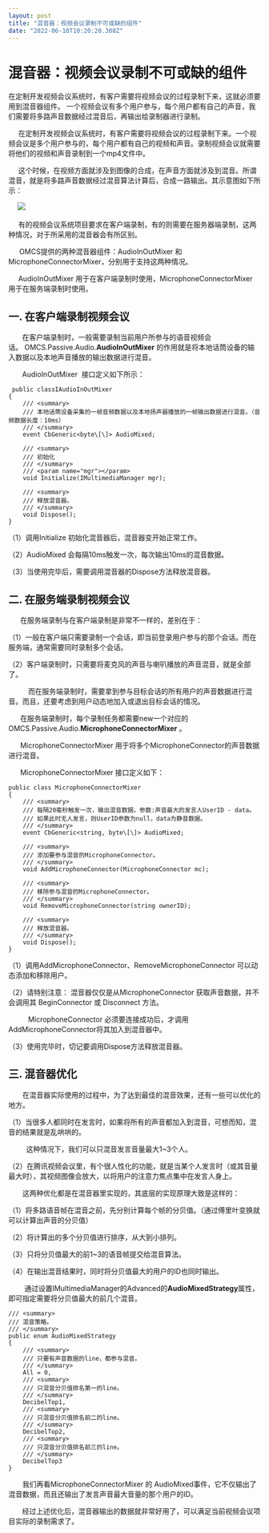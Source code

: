 ```yaml
---
layout: post
title: "混音器：视频会议录制不可或缺的组件"
date: "2022-06-10T10:20:20.308Z"
---
```

混音器：视频会议录制不可或缺的组件
=================

在定制开发视频会议系统时，有客户需要将视频会议的过程录制下来，这就必须要用到混音器组件。 一个视频会议有多个用户参与，每个用户都有自己的声音，我们需要将多路声音数据经过混音后，再输出给录制器进行录制。

     在定制开发视频会议系统时，有客户需要将视频会议的过程录制下来。一个视频会议是多个用户参与的，每个用户都有自己的视频和声音。录制视频会议就需要将他们的视频和声音录制到一个mp4文件中。

     这个时候，在视频方面就涉及到图像的合成，在声音方面就涉及到混音。所谓混音，就是将多路声音数据经过混音算法计算后，合成一路输出。其示意图如下所示：

　 ![](https://img2022.cnblogs.com/blog/20404/202206/20404-20220610092323320-441861564.png)

     有的视频会议系统项目要求在客户端录制，有的则需要在服务器端录制，这两种情况，对于所采用的混音器会有所区别。

　  OMCS提供的两种混音器组件：AudioInOutMixer 和 MicrophoneConnectorMixer，分别用于支持这两种情况。

     AudioInOutMixer 用于在客户端录制时使用，MicrophoneConnectorMixer 用于在服务端录制时使用。     

一. 在客户端录制视频会议
-------------

       在客户端录制时，一般需要录制当前用户所参与的语音视频会话。 OMCS.Passive.Audio.**AudioInOutMixer** 的作用就是将本地话筒设备的输入数据以及本地声音播放的输出数据进行混音。

       AudioInOutMixer  接口定义如下所示：

     public classIAudioInOutMixer
    {
        /// <summary>
        /// 本地话筒设备采集的一帧音频数据以及本地扬声器播放的一帧输出数据进行混音。（音频数据长度：10ms）
        /// </summary>
        event CbGeneric<byte\[\]> AudioMixed;

        /// <summary>
        /// 初始化
        /// </summary>
        /// <param name="mgr"></param>
        void Initialize(IMultimediaManager mgr);

        /// <summary>
        /// 释放混音器。
        /// </summary>
        void Dispose();        
    }

（1）调用Initialize 初始化混音器后，混音器变开始正常工作。

（2）AudioMixed 会每隔10ms触发一次，每次输出10ms的混音数据。

（3）当使用完毕后，需要调用混音器的Dispose方法释放混音器。     

二. 在服务端录制视频会议
-------------

      在服务端录制与在客户端录制是非常不一样的，差别在于：

（1）一般在客户端只需要录制一个会话，即当前登录用户参与的那个会话。而在服务端，通常需要同时录制多个会话。

（2）客户端录制时，只需要将麦克风的声音与喇叭播放的声音混音，就是全部了。

          而在服务端录制时，需要拿到参与目标会话的所有用户的声音数据进行混音。而且，还要考虑到用户动态地加入或退出目标会话的情况。

      在服务端录制时，每个录制任务都需要new一个对应的OMCS.Passive.Audio.**MicrophoneConnectorMixer** 。

      MicrophoneConnectorMixer 用于将多个MicrophoneConnector的声音数据进行混音。 

      MicrophoneConnectorMixer 接口定义如下：

    public class MicrophoneConnectorMixer
    {
        /// <summary>
        /// 每隔20毫秒触发一次，输出混音数据。参数:声音最大的发言人UserID - data。
        /// 如果此时无人发言，则UserID参数为null，data为静音数据。
        /// </summary>
        event CbGeneric<string, byte\[\]> AudioMixed;

        /// <summary>
        /// 添加要参与混音的MicrophoneConnector。
        /// </summary>        
        void AddMicrophoneConnector(MicrophoneConnector mc);

        /// <summary>
        /// 移除参与混音的MicrophoneConnector。
        /// </summary>        
        void RemoveMicrophoneConnector(string ownerID);

        /// <summary>
        /// 释放混音器。
        /// </summary>
        void Dispose();        
    }

（1）调用AddMicrophoneConnector、RemoveMicrophoneConnector 可以动态添加和移除用户。

（2）请特别注意： 混音器仅仅是从MicrophoneConnector 获取声音数据，并不会调用其 BeginConnector 或 Disconnect 方法。

          MicrophoneConnector 必须要连接成功后，才调用AddMicrophoneConnector将其加入到混音器中。

（3）使用完毕时，切记要调用Dispose方法释放混音器。   

三. 混音器优化
--------

　　在混音器实际使用的过程中，为了达到最佳的混音效果，还有一些可以优化的地方。

（1）当很多人都同时在发言时，如果将所有的声音都加入到混音，可想而知，混音的结果就是乱哄哄的。

         这种情况下，我们可以只混音发言音量最大1~3个人。

（2）在腾讯视频会议里，有个很人性化的功能，就是当某个人发言时（或其音量最大时），其视频图像会放大，以将用户的注意力焦点集中在发言人身上。

　　这两种优化都是在混音器里实现的，其底层的实现原理大致是这样的：

（1）将多路语音帧在混音之前，先分别计算每个帧的分贝值。（通过傅里叶变换就可以计算出声音的分贝值）

（2）将计算出的多个分贝值进行排序，从大到小排列。

（3）只将分贝值最大的前1~3的语音帧提交给混音算法。

（4）在输出混音结果时，同时将分贝值最大的用户的ID也同时输出。

 　　通过设置IMultimediaManager的Advanced的**AudioMixedStrategy**属性，即可指定需要将分贝值最大的前几个混音。

    /// <summary>
    /// 混音策略。
    /// </summary>
    public enum AudioMixedStrategy
    {
        /// <summary>
        /// 只要有声音数据的line，都参与混音。
        /// </summary>
        All = 0,
        /// <summary>
        /// 只混音分贝值排名第一的line。
        /// </summary>
        DecibelTop1,
        /// <summary>
        /// 只混音分贝值排名前二的line。
        /// </summary>
        DecibelTop2,
        /// <summary>
        /// 只混音分贝值排名前三的line。
        /// </summary>
        DecibelTop3
    }

　　我们再看MicrophoneConnectorMixer 的 AudioMixed事件，它不仅输出了混音数据，而且还输出了发言声音最大音量的那个用户的ID。

       经过上述优化后，混音器输出的数据就非常好用了，可以满足当前视频会议项目实际的录制需求了。